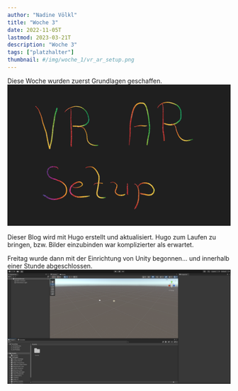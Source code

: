 ```yaml
---
author: "Nadine Völkl"
title: "Woche 3"
date: 2022-11-05T
lastmod: 2023-03-21T
description: "Woche 3"
tags: ["platzhalter"]
thumbnail: #/img/woche_1/vr_ar_setup.png
---
```


Diese Woche wurden zuerst Grundlagen geschaffen.
![alt text](/img/woche_1/vr_ar_setup.png "Bild mit dem Schriftzug VR AR Setup")

Dieser Blog wird mit Hugo erstellt und aktualisiert.
Hugo zum Laufen zu bringen, bzw. Bilder einzubinden war komplizierter als erwartet.

Freitag wurde dann mit der Einrichtung von Unity begonnen...
und innerhalb einer Stunde abgeschlossen.
![alt text](/img/woche_1/unity.png "Unity-Ansicht des ersten noch leeren Projekts")


